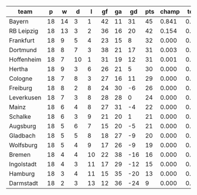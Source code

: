 |    team    | p  | w  | d  | l  | gf | ga | gd  | pts | champ | top2  | top3  | top4  |  5-7  | bot4  | bot3  | bot2  |
|------------|----|----|----|----|----|----|-----|-----|-------|-------|-------|-------|-------|-------|-------|-------|
| Bayern     | 18 | 14 |  3 |  1 | 42 | 11 |  31 |  45 | 0.841 | 0.990 | 0.999 | 1.000 | 0.000 | 0.000 | 0.000 | 0.000|
| RB Leipzig | 18 | 13 |  3 |  2 | 36 | 16 |  20 |  42 | 0.154 | 0.867 | 0.965 | 0.990 | 0.010 | 0.000 | 0.000 | 0.000|
| Frankfurt  | 18 |  9 |  5 |  4 | 23 | 15 |   8 |  32 | 0.000 | 0.025 | 0.206 | 0.420 | 0.476 | 0.000 | 0.000 | 0.000|
| Dortmund   | 18 |  8 |  7 |  3 | 38 | 21 |  17 |  31 | 0.003 | 0.067 | 0.388 | 0.617 | 0.333 | 0.000 | 0.000 | 0.000|
| Hoffenheim | 18 |  7 | 10 |  1 | 31 | 19 |  12 |  31 | 0.001 | 0.028 | 0.232 | 0.451 | 0.450 | 0.000 | 0.000 | 0.000|
| Hertha     | 18 |  9 |  3 |  6 | 26 | 21 |   5 |  30 | 0.000 | 0.008 | 0.080 | 0.191 | 0.530 | 0.000 | 0.000 | 0.000|
| Cologne    | 18 |  7 |  8 |  3 | 27 | 16 |  11 |  29 | 0.000 | 0.014 | 0.119 | 0.272 | 0.528 | 0.000 | 0.000 | 0.000|
| Freiburg   | 18 |  8 |  2 |  8 | 24 | 30 |  -6 |  26 | 0.000 | 0.000 | 0.003 | 0.014 | 0.157 | 0.023 | 0.005 | 0.001|
| Leverkusen | 18 |  7 |  3 |  8 | 28 | 28 |   0 |  24 | 0.000 | 0.000 | 0.007 | 0.027 | 0.232 | 0.013 | 0.003 | 0.000|
| Mainz      | 18 |  6 |  4 |  8 | 27 | 31 |  -4 |  22 | 0.000 | 0.000 | 0.000 | 0.003 | 0.060 | 0.087 | 0.036 | 0.009|
| Schalke    | 18 |  6 |  3 |  9 | 21 | 20 |   1 |  21 | 0.000 | 0.000 | 0.002 | 0.012 | 0.153 | 0.025 | 0.007 | 0.001|
| Augsburg   | 18 |  5 |  6 |  7 | 15 | 20 |  -5 |  21 | 0.000 | 0.000 | 0.000 | 0.002 | 0.034 | 0.118 | 0.049 | 0.011|
| Gladbach   | 18 |  5 |  5 |  8 | 18 | 27 |  -9 |  20 | 0.000 | 0.000 | 0.000 | 0.001 | 0.026 | 0.161 | 0.069 | 0.020|
| Wolfsburg  | 18 |  5 |  4 |  9 | 17 | 26 |  -9 |  19 | 0.000 | 0.000 | 0.000 | 0.000 | 0.009 | 0.327 | 0.161 | 0.057|
| Bremen     | 18 |  4 |  4 | 10 | 22 | 38 | -16 |  16 | 0.000 | 0.000 | 0.000 | 0.000 | 0.001 | 0.695 | 0.487 | 0.251|
| Ingolstadt | 18 |  4 |  3 | 11 | 17 | 29 | -12 |  15 | 0.000 | 0.000 | 0.000 | 0.000 | 0.001 | 0.683 | 0.469 | 0.223|
| Hamburg    | 18 |  3 |  4 | 11 | 15 | 35 | -20 |  13 | 0.000 | 0.000 | 0.000 | 0.000 | 0.000 | 0.882 | 0.754 | 0.529|
| Darmstadt  | 18 |  2 |  3 | 13 | 12 | 36 | -24 |   9 | 0.000 | 0.000 | 0.000 | 0.000 | 0.000 | 0.986 | 0.960 | 0.897|
